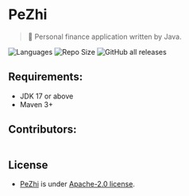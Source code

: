 # PeZhi
> 💸 Personal finance application written by Java.

![Languages](https://img.shields.io/github/languages/top/hardingadonis/pezhi?style=flat)
![Repo Size](https://img.shields.io/github/repo-size/hardingadonis/pezhi?style=flat)
![GitHub all releases](https://img.shields.io/github/downloads/hardingadonis/pezhi/total)

## Requirements:
- JDK 17 or above
- Maven 3+

## Contributors:

<a href="https://github.com/hardingadonis/pezhi/graphs/contributors">
  <img src="https://contrib.rocks/image?repo=hardingadonis/pezhi" alt=""/>
</a>

## License
- [PeZhi](https://github.com/hardingadonis/pezhi) is under [Apache-2.0 license](https://github.com/hardingadonis/pezhi/blob/main/LICENSE).
